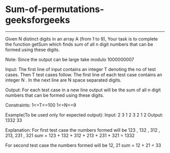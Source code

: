 # Sum-of-permutations-geeksforgeeks
-------------------------------------

Given N distinct digits in an array A (from 1 to 9), Your task is to complete the function getSum which finds sum of all n digit numbers that can be formed using these digits. 

Note: Since the output can be large take modulo 1000000007

Input:
The first line of input contains an integer T denoting the no of test cases. Then T test cases follow. The first line of each test case contains an integer N . In the next line are N space separated digits.

Output:
For each test case in a new line output will be the sum of all n digit numbers that can be formed using these digits.

Constraints:
1<=T<=100
1<=N<=9

Example(To be used only for expected output):
Input:
2
3
1 2 3
2
1 2
Output:
1332
33

Explanation:
For first test case
the numbers formed will be 123 , 132 , 312 , 213, 231 , 321
sum = 123 + 132 + 312 + 213 + 231 + 321 = 1332

For second test case
the numbers formed will be 12, 21
sum = 12 + 21 = 33
